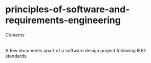 # principles-of-software-and-requirements-engineering

###### Contents
A few documents apart of a software design project following IEEE standards.
